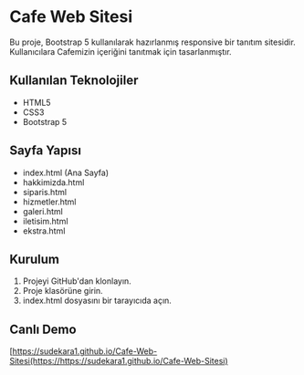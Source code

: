 # Cafe Web Sitesi
Bu proje, Bootstrap 5 kullanılarak hazırlanmış responsive bir tanıtım sitesidir.
Kullanıcılara Cafemizin içeriğini tanıtmak için tasarlanmıştır.

## Kullanılan Teknolojiler
- HTML5
- CSS3
- Bootstrap 5

## Sayfa Yapısı
- index.html (Ana Sayfa)
- hakkimizda.html
- siparis.html
- hizmetler.html
- galeri.html
- iletisim.html
- ekstra.html

## Kurulum
1. Projeyi GitHub'dan klonlayın.
2. Proje klasörüne girin.
3. index.html dosyasını bir tarayıcıda açın.

## Canlı Demo
[https://sudekara1.github.io/Cafe-Web-Sitesi(https://https://sudekara1.github.io/Cafe-Web-Sitesi)
